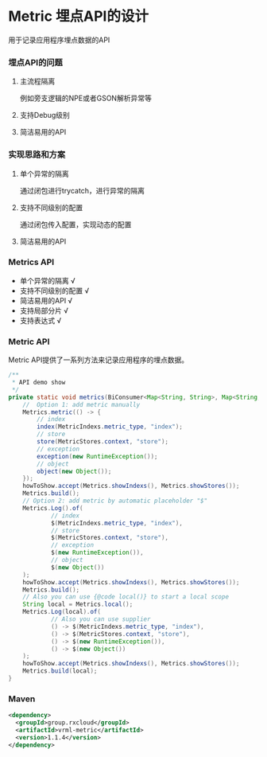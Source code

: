 # Metric 埋点API的设计

用于记录应用程序埋点数据的API

### 埋点API的问题

1. 主流程隔离

    例如旁支逻辑的NPE或者GSON解析异常等
    
2. 支持Debug级别

3. 简洁易用的API

### 实现思路和方案

1. 单个异常的隔离

    通过闭包进行trycatch，进行异常的隔离

2. 支持不同级别的配置

    通过闭包传入配置，实现动态的配置
    
3. 简洁易用的API

### Metrics API

* 单个异常的隔离 √
* 支持不同级别的配置 √
* 简洁易用的API √
* 支持局部分片 √
* 支持表达式 √

### Metric API

Metric API提供了一系列方法来记录应用程序的埋点数据。

```java
/**
 * API demo show
 */
private static void metrics(BiConsumer<Map<String, String>, Map<String, String>> howToShow) {
    //  Option 1: add metric manually
    Metrics.metric(() -> {
        // index
        index(MetricIndexs.metric_type, "index");
        // store
        store(MetricStores.context, "store");
        // exception
        exception(new RuntimeException());
        // object
        object(new Object());
    });
    howToShow.accept(Metrics.showIndexs(), Metrics.showStores());
    Metrics.build();
    // Option 2: add metric by automatic placeholder "$"
    Metrics.Log().of(
            // index
            $(MetricIndexs.metric_type, "index"),
            // store
            $(MetricStores.context, "store"),
            // exception
            $(new RuntimeException()),
            // object
            $(new Object())
    );
    howToShow.accept(Metrics.showIndexs(), Metrics.showStores());
    Metrics.build();
    // Also you can use {@code local()} to start a local scope
    String local = Metrics.local();
    Metrics.Log(local).of(
            // Also you can use supplier
            () -> $(MetricIndexs.metric_type, "index"),
            () -> $(MetricStores.context, "store"),
            () -> $(new RuntimeException()),
            () -> $(new Object())
    );
    howToShow.accept(Metrics.showIndexs(), Metrics.showStores());
    Metrics.build(local);
}
```

### Maven

```xml
<dependency>
  <groupId>group.rxcloud</groupId>
  <artifactId>vrml-metric</artifactId>
  <version>1.1.4</version>
</dependency>
```